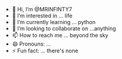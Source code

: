 - 👋 Hi, I’m @MRINFINTY7
- 👀 I’m interested in ... life 
- 🌱 I’m currently learning ... python
- 💞️ I’m looking to collaborate on ...anything 
- 📫 How to reach me ... beyond the sky
- 😄 Pronouns: ...
- ⚡ Fun fact: ... there's none 

<!---
MRINFINTY7/MRINFINTY7 is a ✨ special ✨ repository because its `README.md` (this file) appears on your GitHub profile.
You can click the Preview link to take a look at your changes.
--->
